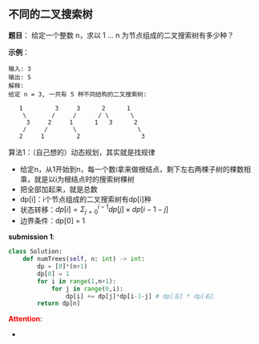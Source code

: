 ## 不同的二叉搜索树
**题目**：
给定一个整数 n，求以 1 ... n 为节点组成的二叉搜索树有多少种？

**示例**：
```
输入: 3
输出: 5
解释:
给定 n = 3, 一共有 5 种不同结构的二叉搜索树:

   1         3     3      2      1
    \       /     /      / \      \
     3     2     1      1   3      2
    /     /       \                 \
   2     1         2                 3
```

算法1：（自己想的）动态规划，其实就是找规律
- 给定n，从1开始到n，每一个数i拿来做根结点，剩下左右两棵子树的棵数相乘，就是以i为根结点时的搜索树棵树
- 把全部加起来，就是总数
- dp[i]：i个节点组成的二叉搜索树有dp[i]种
- 状态转移：$dp[i] = \Sigma_{j=0}^{i-1} dp[j]\times dp[i-1-j]$
- 边界条件：dp[0] = 1

**submission 1**:
```python
class Solution:
    def numTrees(self, n: int) -> int:
        dp = [0]*(n+1)
        dp[0] = 1
        for i in range(1,n+1):
            for j in range(0,i):
                dp[i] += dp[j]*dp[i-1-j] # dp[左] * dp[右]
        return dp[n]
```


<font color="#FF0000">**Attention**</font>:

- 
